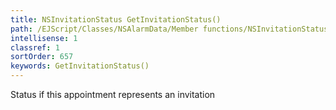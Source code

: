 ```yaml
---
title: NSInvitationStatus GetInvitationStatus()
path: /EJScript/Classes/NSAlarmData/Member functions/NSInvitationStatus GetInvitationStatus()
intellisense: 1
classref: 1
sortOrder: 657
keywords: GetInvitationStatus()
---
```



Status if this appointment represents an invitation


